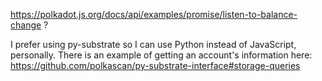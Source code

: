https://polkadot.js.org/docs/api/examples/promise/listen-to-balance-change ?

I prefer using py-substrate so I can use Python instead of JavaScript, personally. There is an example of getting an account's information here: https://github.com/polkascan/py-substrate-interface#storage-queries